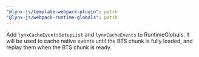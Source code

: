 ```yaml
---
"@lynx-js/template-webpack-plugin": patch
"@lynx-js/webpack-runtime-globals": patch
---
```


Add `lynxCacheEventsSetupList` and `lynxCacheEvents` to RuntimeGlobals. It will be used to cache native events until the BTS chunk is fully loaded, and replay them when the BTS chunk is ready.
